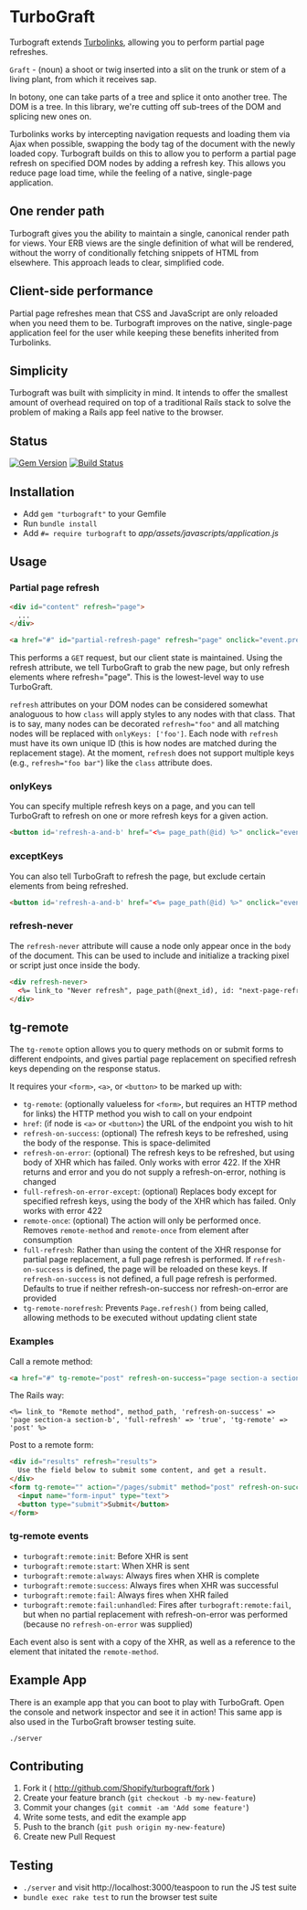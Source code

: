 # TurboGraft
Turbograft extends [Turbolinks](https://github.com/rails/turbolinks), allowing you to perform partial page refreshes.

`Graft` - (noun) a shoot or twig inserted into a slit on the trunk or stem of a living plant, from which it receives sap.

In botony, one can take parts of a tree and splice it onto another tree.  The DOM is a tree.  In this library, we're cutting off sub-trees of the DOM and splicing new ones on.

 Turbolinks works by intercepting navigation requests and loading them via Ajax when possible, swapping the body tag of the document with the newly loaded copy. Turbograft builds on this to allow you to perform a partial page refresh on specified DOM nodes by adding a refresh key. This allows you reduce page load time, while the feeling of a native, single-page application.

## One render path
Turbograft gives you the ability to maintain a single, canonical render path for views. Your ERB views are the single definition of what will be rendered, without the worry of conditionally fetching snippets of HTML from elsewhere. This approach leads to clear, simplified code.
## Client-side performance
Partial page refreshes mean that CSS and JavaScript are only reloaded when you need them to be. Turbograft improves on the native, single-page application feel for the user while keeping these benefits inherited from Turbolinks.
## Simplicity
Turbograft was built with simplicity in mind. It intends to offer the smallest amount of overhead required on top of a traditional Rails stack to solve the problem of making a Rails app feel native to the browser.

## Status
[![Gem Version](https://badge.fury.io/rb/turbograft.svg)](http://badge.fury.io/rb/turbograft)
[![Build Status](https://api.travis-ci.org/Shopify/turbograft.svg)](http://travis-ci.org/Shopify/turbograft)

## Installation

* Add `gem "turbograft"` to your Gemfile
* Run `bundle install`
* Add `#= require turbograft` to _app/assets/javascripts/application.js_

## Usage
### Partial page refresh

```html
<div id="content" refresh="page">
  ...
</div>
```


```html
<a href="#" id="partial-refresh-page" refresh="page" onclick="event.preventDefault(); Page.refresh({url: '<%= page_path(@next_id) %>',onlyKeys: ['page']});">Refresh the page</a>
```

This performs a `GET` request, but our client state is maintained. Using the refresh attribute, we tell TurboGraft to grab the new page, but only refresh elements where refresh="page".  This is the lowest-level way to use TurboGraft.

`refresh` attributes on your DOM nodes can be considered somewhat analoguous to how `class` will apply styles to any nodes with that class.  That is to say, many nodes can be decorated `refresh="foo"` and all matching nodes will be replaced with `onlyKeys: ['foo']`.  Each node with `refresh` must have its own unique ID (this is how nodes are matched during the replacement stage).  At the moment, `refresh` does not support multiple keys (e.g., `refresh="foo bar"`) like the `class` attribute does.

### onlyKeys
You can specify multiple refresh keys on a page, and you can tell TurboGraft to refresh on one or more refresh keys for a given action.

```html
<button id='refresh-a-and-b' href="<%= page_path(@id) %>" onclick="event.preventDefault(); Page.refresh({url: '<%= page_path(@id) %>', onlyKeys: ['section-a', 'section-b']});">Refresh Section A and B</button>
```

### exceptKeys
You can also tell TurboGraft to refresh the page, but exclude certain elements from being refreshed.

```html
<button id='refresh-a-and-b' href="<%= page_path(@id) %>" onclick="event.preventDefault(); Page.refresh({url: '<%= page_path(@id) %>', exceptKeys: ['section-a', 'section-b']});">Refresh everything but Section A and B</button>
```

### refresh-never
The `refresh-never` attribute will cause a node only appear once in the `body` of the document. This can be used to include and initialize a tracking pixel or script just once inside the body.

```html
<div refresh-never>
  <%= link_to "Never refresh", page_path(@next_id), id: "next-page-refresh-never", refresh: "page" %>
</div>
```

## tg-remote

The `tg-remote` option allows you to query methods on or submit forms to different endpoints, and gives partial page replacement on specified refresh keys depending on the response status.

It requires your `<form>`, `<a>`, or `<button>` to be marked up with:

* `tg-remote`: (optionally valueless for `<form>`, but requires an HTTP method for links) the HTTP method you wish to call on your endpoint
* `href`: (if node is `<a>` or `<button>`) the URL of the endpoint you wish to hit
* `refresh-on-success`: (optional) The refresh keys to be refreshed, using the body of the response. This is space-delimited
* `refresh-on-error`: (optional) The refresh keys to be refreshed, but using body of XHR which has failed. Only works with error 422. If the XHR returns and error and you do not supply a refresh-on-error, nothing is changed
* `full-refresh-on-error-except`: (optional) Replaces body except for specified refresh keys, using the body of the XHR which has failed.  Only works with error 422
* `remote-once`: (optional) The action will only be performed once. Removes `remote-method` and `remote-once` from element after consumption
* `full-refresh`: Rather than using the content of the XHR response for partial page replacement, a full page refresh is performed. If `refresh-on-success` is defined, the page will be reloaded on these keys. If `refresh-on-success` is not defined, a full page refresh is performed. Defaults to true if neither refresh-on-success nor refresh-on-error are provided
* `tg-remote-norefresh`: Prevents `Page.refresh()` from being called, allowing methods to be executed without updating client state

### Examples

Call a remote method:

```html
<a href="#" tg-remote="post" refresh-on-success="page section-a section-b">Remote-method</a>
```

The Rails way:

```erb
<%= link_to "Remote method", method_path, 'refresh-on-success' => 'page section-a section-b', 'full-refresh' => 'true', 'tg-remote' => 'post' %>
```

Post to a remote form:

```html
<div id="results" refresh="results">
  Use the field below to submit some content, and get a result.
</div>
<form tg-remote="" action="/pages/submit" method="post" refresh-on-success="results" refresh-on-error="results">
  <input name="form-input" type="text">
  <button type="submit">Submit</button>
</form>
```

### tg-remote events

* `turbograft:remote:init`: Before XHR is sent
* `turbograft:remote:start`: When XHR is sent
* `turbograft:remote:always`: Always fires when XHR is complete
* `turbograft:remote:success`: Always fires when XHR was successful
* `turbograft:remote:fail`: Always fires when XHR failed
* `turbograft:remote:fail:unhandled`: Fires after `turbograft:remote:fail`, but when no partial replacement with refresh-on-error was performed (because no `refresh-on-error` was supplied)

Each event also is sent with a copy of the XHR, as well as a reference to the element that initated the `remote-method`.

## Example App

There is an example app that you can boot to play with TurboGraft.  Open the console and network inspector and see it in action!  This same app is also used in the TurboGraft browser testing suite.

```
./server
```

## Contributing

1. Fork it ( http://github.com/Shopify/turbograft/fork )
2. Create your feature branch (`git checkout -b my-new-feature`)
3. Commit your changes (`git commit -am 'Add some feature'`)
4. Write some tests, and edit the example app
5. Push to the branch (`git push origin my-new-feature`)
6. Create new Pull Request

## Testing

- `./server` and visit http://localhost:3000/teaspoon to run the JS test suite
- `bundle exec rake test` to run the browser test suite
